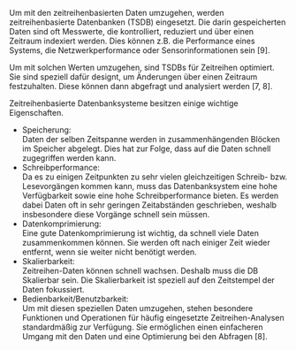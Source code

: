Um mit den zeitreihenbasierten Daten umzugehen, werden zeitreihenbasierte Datenbanken (TSDB) eingesetzt.
Die darin gespeicherten Daten sind oft Messwerte, die kontrolliert, reduziert und über einen Zeitraum indexiert werden.
Dies können z.B. die Performance eines Systems, die Netzwerkperformance oder Sensorinformationen sein [9].

Um mit solchen Werten umzugehen, sind TSDBs für Zeitreihen optimiert.
Sie sind speziell dafür designt, um Änderungen über einen Zeitraum festzuhalten.
Diese können dann abgefragt und analysiert werden [7, 8].

Zeitreihenbasierte Datenbanksysteme besitzen einige wichtige Eigenschaften.

-   Speicherung:<br>
    Daten der selben Zeitspanne werden in zusammenhängenden Blöcken im Speicher abgelegt.
    Dies hat zur Folge, dass auf die Daten schnell zugegriffen werden kann.
-   Schreibperformance:<br>
    Da es zu einigen Zeitpunkten zu sehr vielen gleichzeitigen Schreib- bzw. Lesevorgängen kommen kann, muss das Datenbanksystem eine hohe Verfügbarkeit sowie eine hohe Schreibperformance bieten.
    Es werden dabei Daten oft in sehr geringen Zeitabständen geschrieben, weshalb insbesondere diese Vorgänge schnell sein müssen.
-   Datenkomprimierung:<br>
    Eine gute Datenkomprimierung ist wichtig, da schnell viele Daten zusammenkommen können.
    Sie werden oft nach einiger Zeit wieder entfernt, wenn sie weiter nicht benötigt werden.
-   Skalierbarkeit:<br>
    Zeitreihen-Daten können schnell wachsen.
    Deshalb muss die DB Skalierbar sein.
    Die Skalierbarkeit ist speziell auf den Zeitstempel der Daten fokussiert.
-   Bedienbarkeit/Benutzbarkeit:<br>
    Um mit diesen speziellen Daten umzugehen, stehen besondere Funktionen und Operationen für häufig eingesetzte Zeitreihen-Analysen standardmäßig zur Verfügung.
    Sie ermöglichen einen einfacheren Umgang mit den Daten und eine Optimierung bei den Abfragen [8].
